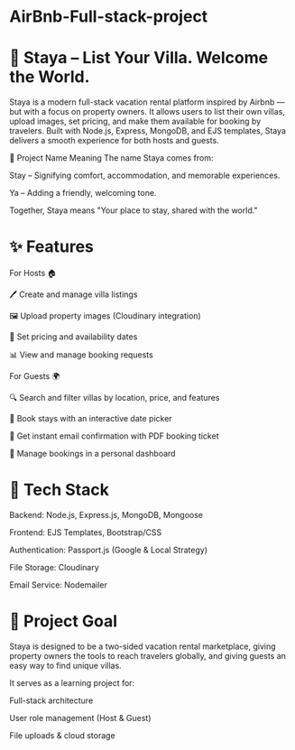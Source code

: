 # AirBnb-Full-stack-project

# 🏡 Staya – List Your Villa. Welcome the World.

Staya is a modern full-stack vacation rental platform inspired by Airbnb — but with a focus on property owners.
It allows users to list their own villas, upload images, set pricing, and make them available for booking by travelers.
Built with Node.js, Express, MongoDB, and EJS templates, Staya delivers a smooth experience for both hosts and guests.

🌟 Project Name Meaning
The name Staya comes from:

Stay – Signifying comfort, accommodation, and memorable experiences.

Ya – Adding a friendly, welcoming tone.

Together, Staya means "Your place to stay, shared with the world."

# ✨ Features

For Hosts 🏠

🖊️ Create and manage villa listings

🖼️ Upload property images (Cloudinary integration)

📅 Set pricing and availability dates

📊 View and manage booking requests

For Guests 🌍

🔍 Search and filter villas by location, price, and features

📆 Book stays with an interactive date picker

📩 Get instant email confirmation with PDF booking ticket

👤 Manage bookings in a personal dashboard

# 🔧 Tech Stack

Backend: Node.js, Express.js, MongoDB, Mongoose

Frontend: EJS Templates, Bootstrap/CSS

Authentication: Passport.js (Google & Local Strategy)

File Storage: Cloudinary

Email Service: Nodemailer

# 🚀 Project Goal

Staya is designed to be a two-sided vacation rental marketplace, giving property owners the tools to reach travelers globally, and giving guests an easy way to find unique villas.

It serves as a learning project for:

Full-stack architecture

User role management (Host & Guest)

File uploads & cloud storage
